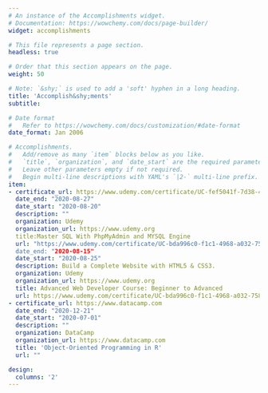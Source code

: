 ```yaml
---
# An instance of the Accomplishments widget.
# Documentation: https://wowchemy.com/docs/page-builder/
widget: accomplishments

# This file represents a page section.
headless: true

# Order that this section appears on the page.
weight: 50

# Note: `&shy;` is used to add a 'soft' hyphen in a long heading.
title: 'Accomplish&shy;ments'
subtitle:

# Date format
#   Refer to https://wowchemy.com/docs/customization/#date-format
date_format: Jan 2006

# Accomplishments.
#   Add/remove as many `item` blocks below as you like.
#   `title`, `organization`, and `date_start` are the required parameters.
#   Leave other parameters empty if not required.
#   Begin multi-line descriptions with YAML's `|2-` multi-line prefix.
item:
- certificate_url: https://www.udemy.com/certificate/UC-fef5041f-7d38-412a-ae73-2b2b0acd83a8/
  date_end: "2020-08-27"
  date_start: "2020-08-20"
  description: ""
  organization: Udemy
  organization_url: https://www.udemy.org
  title:Master SQL With PhpMyAdmin and MYSQL Engine
  url: "https://www.udemy.com/certificate/UC-bda996c0-f1c1-4968-a032-758d8732655e/
  date_end: "2020-08-15"
  date_start: "2020-08-25"
  description: Build a Complete Website with HTML5 & CSS3.
  organization: Udemy
  organization_url: https://www.udemy.org
  title: Advanced Web Developer Course: Beginner to Advanced
  url: https://www.udemy.com/certificate/UC-bda996c0-f1c1-4968-a032-758d8732655e/
- certificate_url: https://www.datacamp.com
  date_end: "2020-12-21"
  date_start: "2020-07-01"
  description: ""
  organization: DataCamp
  organization_url: https://www.datacamp.com
  title: 'Object-Oriented Programming in R'
  url: ""

design:
  columns: '2' 
---
```

